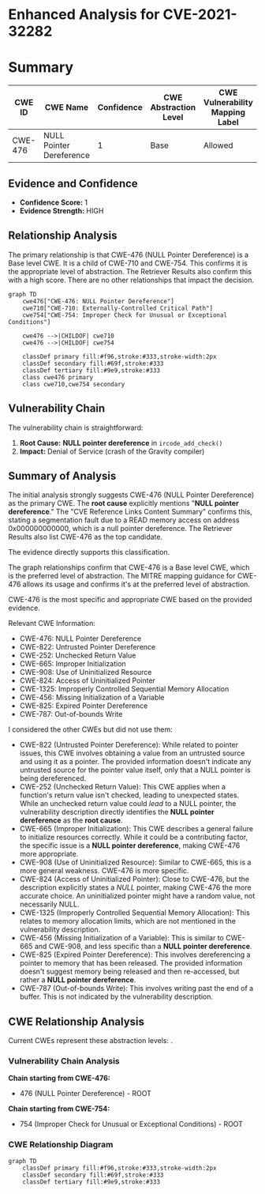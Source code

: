 # Enhanced Analysis for CVE-2021-32282

# Summary
| CWE ID | CWE Name | Confidence | CWE Abstraction Level | CWE Vulnerability Mapping Label | CWE-Vulnerability Mapping Notes |
|---|---|---|---|---|---|
| CWE-476 | NULL Pointer Dereference | 1 | Base | Allowed | Primary CWE |

## Evidence and Confidence

*   **Confidence Score:** 1
*   **Evidence Strength:** HIGH

## Relationship Analysis
The primary relationship is that CWE-476 (NULL Pointer Dereference) is a Base level CWE. It is a child of CWE-710 and CWE-754. This confirms it is the appropriate level of abstraction. The Retriever Results also confirm this with a high score. There are no other relationships that impact the decision.

```mermaid
graph TD
    cwe476["CWE-476: NULL Pointer Dereference"]
    cwe710["CWE-710: Externally-Controlled Critical Path"]
    cwe754["CWE-754: Improper Check for Unusual or Exceptional Conditions"]
    
    cwe476 -->|CHILDOF| cwe710
    cwe476 -->|CHILDOF| cwe754
    
    classDef primary fill:#f96,stroke:#333,stroke-width:2px
    classDef secondary fill:#69f,stroke:#333
    classDef tertiary fill:#9e9,stroke:#333
    class cwe476 primary
    class cwe710,cwe754 secondary
```

## Vulnerability Chain
The vulnerability chain is straightforward:
1.  **Root Cause:** **NULL pointer dereference** in `ircode_add_check()`
2.  **Impact:** Denial of Service (crash of the Gravity compiler)

## Summary of Analysis
The initial analysis strongly suggests CWE-476 (NULL Pointer Dereference) as the primary CWE. The **root cause** explicitly mentions "**NULL pointer dereference**." The "CVE Reference Links Content Summary" confirms this, stating a segmentation fault due to a READ memory access on address 0x000000000000, which is a null pointer dereference. The Retriever Results also list CWE-476 as the top candidate.

The evidence directly supports this classification.

The graph relationships confirm that CWE-476 is a Base level CWE, which is the preferred level of abstraction. The MITRE mapping guidance for CWE-476 allows its usage and confirms it's at the preferred level of abstraction.

CWE-476 is the most specific and appropriate CWE based on the provided evidence.

Relevant CWE Information:
- CWE-476: NULL Pointer Dereference
- CWE-822: Untrusted Pointer Dereference
- CWE-252: Unchecked Return Value
- CWE-665: Improper Initialization
- CWE-908: Use of Uninitialized Resource
- CWE-824: Access of Uninitialized Pointer
- CWE-1325: Improperly Controlled Sequential Memory Allocation
- CWE-456: Missing Initialization of a Variable
- CWE-825: Expired Pointer Dereference
- CWE-787: Out-of-bounds Write

I considered the other CWEs but did not use them:

*   CWE-822 (Untrusted Pointer Dereference): While related to pointer issues, this CWE involves obtaining a value from an untrusted source and using it as a pointer. The provided information doesn't indicate any untrusted source for the pointer value itself, only that a NULL pointer is being dereferenced.
*   CWE-252 (Unchecked Return Value): This CWE applies when a function's return value isn't checked, leading to unexpected states. While an unchecked return value could *lead* to a NULL pointer, the vulnerability description directly identifies the **NULL pointer dereference** as the **root cause**.
*   CWE-665 (Improper Initialization): This CWE describes a general failure to initialize resources correctly. While it could be a contributing factor, the specific issue is a **NULL pointer dereference**, making CWE-476 more appropriate.
*   CWE-908 (Use of Uninitialized Resource): Similar to CWE-665, this is a more general weakness. CWE-476 is more specific.
*   CWE-824 (Access of Uninitialized Pointer): Close to CWE-476, but the description explicitly states a *NULL* pointer, making CWE-476 the more accurate choice. An uninitialized pointer might have a random value, not necessarily NULL.
*   CWE-1325 (Improperly Controlled Sequential Memory Allocation): This relates to memory allocation limits, which are not mentioned in the vulnerability description.
*   CWE-456 (Missing Initialization of a Variable): This is similar to CWE-665 and CWE-908, and less specific than a **NULL pointer dereference**.
*   CWE-825 (Expired Pointer Dereference): This involves dereferencing a pointer to memory that has been released. The provided information doesn't suggest memory being released and then re-accessed, but rather a **NULL pointer dereference**.
*   CWE-787 (Out-of-bounds Write): This involves writing past the end of a buffer. This is not indicated by the vulnerability description.


## CWE Relationship Analysis

Current CWEs represent these abstraction levels: .


### Vulnerability Chain Analysis

**Chain starting from CWE-476:**
- 476 (NULL Pointer Dereference) - ROOT


**Chain starting from CWE-754:**
- 754 (Improper Check for Unusual or Exceptional Conditions) - ROOT



### CWE Relationship Diagram

```mermaid
graph TD
    classDef primary fill:#f96,stroke:#333,stroke-width:2px
    classDef secondary fill:#69f,stroke:#333
    classDef tertiary fill:#9e9,stroke:#333
```